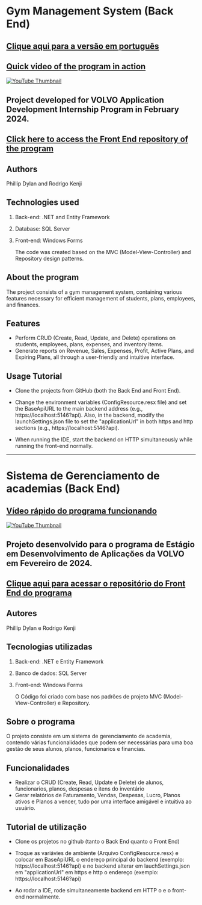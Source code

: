 # Gym Management System (Back End)

## [Clique aqui para a versão em português](#sistema-de-gerenciamento-de-academias-back-end)

## [Quick video of the program in action](https://www.youtube.com/watch?v=GYMiqaH4Nrk)

[![YouTube Thumbnail](https://img.youtube.com/vi/GYMiqaH4Nrk/maxresdefault.jpg)](https://www.youtube.com/watch?v=GYMiqaH4Nrk)

## Project developed for VOLVO Application Development Internship Program in February 2024.
   
## [Click here to access the Front End repository of the program](https://github.com/rodrigoveneroso/GerenciamentoAcademiasFrontend)


## Authors
Phillip Dylan and Rodrigo Kenji

## Technologies used
1. Back-end: .NET and Entity Framework
2. Database: SQL Server
3. Front-end: Windows Forms

   The code was created based on the MVC (Model-View-Controller) and Repository design patterns.

## About the program
The project consists of a gym management system, containing various features necessary for efficient management of students, plans, employees, and finances.

## Features
- Perform CRUD (Create, Read, Update, and Delete) operations on students, employees, plans, expenses, and inventory items.
- Generate reports on Revenue, Sales, Expenses, Profit, Active Plans, and Expiring Plans, all through a user-friendly and intuitive interface.

## Usage Tutorial
- Clone the projects from GitHub (both the Back End and Front End).

- Change the environment variables (ConfigResource.resx file) and set the BaseApiURL to the main backend address (e.g., https://localhost:5146?api). Also, in the backend, modify the launchSettings.json file to set the "applicationUrl" in both https and http sections (e.g., https://localhost:5146?api).

- When running the IDE, start the backend on HTTP simultaneously while running the front-end normally.

---

# Sistema de Gerenciamento de academias (Back End)

## [Vídeo rápido do programa funcionando](https://www.youtube.com/watch?v=GYMiqaH4Nrk)

[![YouTube Thumbnail](https://img.youtube.com/vi/GYMiqaH4Nrk/maxresdefault.jpg)](https://www.youtube.com/watch?v=GYMiqaH4Nrk)

## Projeto desenvolvido para o programa de Estágio em Desenvolvimento de Aplicações da VOLVO em Fevereiro de 2024.
   
## [Clique aqui para acessar o repositório do Front End do programa](https://github.com/rodrigoveneroso/GerenciamentoAcademiasFrontend)


## Autores
Phillip Dylan e Rodrigo Kenji

## Tecnologias utilizadas
1. Back-end: .NET e Entity Framework
2. Banco de dados: SQL Server
3. Front-end: Windows Forms

   O Código foi criado com base nos padrões de projeto MVC (Model-View-Controller) e Repository.

## Sobre o programa
O projeto consiste em um sistema de gerenciamento de academia, contendo várias funcionalidades que podem ser necessárias para uma boa gestão de seus alunos, planos, funcionarios e financias.

## Funcionalidades
- Realizar o CRUD (Create, Read, Update e Delete) de alunos, funcionarios, planos, despesas e itens do inventário  
- Gerar relatórios de Faturamento, Vendas, Despesas, Lucro, Planos ativos e Planos a vencer, tudo por uma interface amigável e intuitiva ao usuário.

## Tutorial de utilização
- Clone os projetos no github (tanto o Back End quanto o Front End)

- Troque as variávies de ambiente (Arquivo ConfigResource.resx) e colocar em BaseApiURL o endereço principal do backend (exemplo: https://localhost:5146?api) e no backend alterar em lauchSettings.json em "applicationUrl" em https e http o endereço (exemplo: https://localhost:5146?api) 

- Ao rodar a IDE, rode simultaneamente backend em HTTP o e o front-end normalmente.
